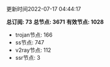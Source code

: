 更新时间2022-07-17 04:44:17

**总订阅: 73**
**总节点: 3671**
**有效节点: 1028**
- trojan节点: 166
- ss节点: 747
- v2ray节点: 112
- ssr节点: 3
